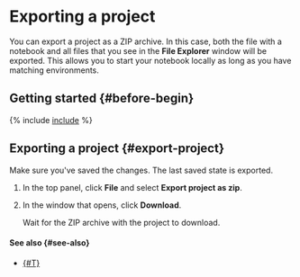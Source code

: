 # Exporting a project

You can export a project as a ZIP archive. In this case, both the file with a notebook and all files that you see in the **File Explorer** window will be exported. This allows you to start your notebook locally as long as you have matching environments.

## Getting started {#before-begin}

{% include [include](../../../_includes/datasphere/ui-before-begin.md) %}

## Exporting a project {#export-project}

Make sure you've saved the changes. The last saved state is exported.

1. In the top panel, click **File** and select **Export project as zip**.
1. In the window that opens, click **Download**.

    Wait for the ZIP archive with the project to download.

#### See also {#see-also}

* [{#T}](delete.md)
